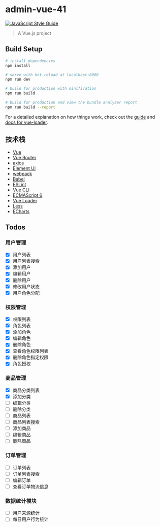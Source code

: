 # admin-vue-41

[![JavaScript Style Guide](https://img.shields.io/badge/code_style-standard-brightgreen.svg)](https://standardjs.com)

> A Vue.js project

## Build Setup

``` bash
# install dependencies
npm install

# serve with hot reload at localhost:8080
npm run dev

# build for production with minification
npm run build

# build for production and view the bundle analyzer report
npm run build --report
```

For a detailed explanation on how things work, check out the [guide](http://vuejs-templates.github.io/webpack/) and [docs for vue-loader](http://vuejs.github.io/vue-loader).

## 技术栈

- [Vue](https://cn.vuejs.org/)
- [Vue Router](https://router.vuejs.org/)
- [axios](https://github.com/axios/axios)
- [Element UI](https://element.eleme.io/)
- [webpack](https://webpack.js.org/)
- [Babel](https://babeljs.io/)
- [ESLint](https://eslint.org/)
- [Vue CLI](https://github.com/vuejs/vue-cli)
- [ECMAScript 6](https://www.ecma-international.org/ecma-262/6.0/)
- [Vue Loader](https://vue-loader.vuejs.org/)
- [Less](https://sass-lang.com/)
- [ECharts](http://echarts.baidu.com/)

## Todos

### 用户管理

- [x] 用户列表
- [x] 用户列表搜索
- [x] 添加用户
- [x] 编辑用户
- [x] 删除用户
- [x] 修改用户状态
- [x] 用户角色分配

### 权限管理

- [X] 权限列表
- [X] 角色列表
- [X] 添加角色
- [X] 编辑角色
- [X] 删除角色
- [X] 查看角色权限列表
- [X] 删除角色指定权限
- [X] 角色授权

### 商品管理

- [x] 商品分类列表
- [x] 添加分类
- [ ] 编辑分类
- [ ] 删除分类
- [ ] 商品列表
- [ ] 商品列表搜索
- [ ] 添加商品
- [ ] 编辑商品
- [ ] 删除商品

### 订单管理

- [ ] 订单列表
- [ ] 订单列表搜索
- [ ] 编辑订单
- [ ] 查看订单物流信息

### 数据统计模块

- [ ] 用户来源统计
- [ ] 每日用户行为统计
